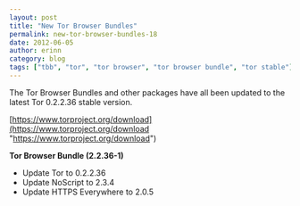 ```yaml
---
layout: post
title: "New Tor Browser Bundles"
permalink: new-tor-browser-bundles-18
date: 2012-06-05
author: erinn
category: blog
tags: ["tbb", "tor", "tor browser", "tor browser bundle", "tor stable"]
---
```


The Tor Browser Bundles and other packages have all been updated to the latest Tor 0.2.2.36 stable version.

[https://www.torproject.org/download](https://www.torproject.org/download "https://www.torproject.org/download")

**Tor Browser Bundle (2.2.36-1)**

- Update Tor to 0.2.2.36
- Update NoScript to 2.3.4
- Update HTTPS Everywhere to 2.0.5

